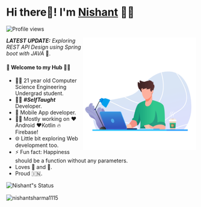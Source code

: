 # Hi there👋! I'm [Nishant](https://nishantsharma1115.github.io/) 🙋‍♂️

![Profile views](https://gpvc.arturio.dev/nishantsharma1115)

<img align="right" height="300" width="300" alt="GIF" src="https://github.com/nishantsharma1115/nishantsharma1115/blob/main/43885-laptop-working.gif" />

_**LATEST UPDATE:**_ _Exploring REST API Design using Spring boot with JAVA_ 🥽.

#### 🎍 Welcome to my Hub 👨‍💻

- 👨‍🎓 21 year old Computer Science Engineering Undergrad student.
- 👨‍💻 ***#SelfTaught*** Developer.
- 📱 Mobile App developer.
- 👨‍💻 Mostly working on ❤️Android ❤️Kotlin 🔥Firebase!
- 🌐 Little bit exploring Web development too.
- ⚡ Fun fact: Happiness should be a function without any parameters.
- Loves 🎵 and 🎹.
- Proud 🇮🇳.

![Nishant"s Status](https://github-readme-stats.vercel.app/api?username=nishantsharma1115&show_icons=true&hide_border=true)

<p><img align="center" src="https://github-readme-streak-stats.herokuapp.com/?user=nishantsharma1115&" alt="nishantsharma1115" /></p>
